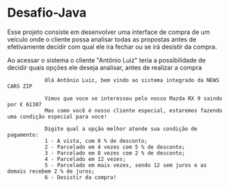 # Desafio-Java
Esse projeto consiste em desenvolver uma interface de compra de um veículo onde o cliente possa analisar todas as propostas antes de efetivamente decidir com qual ele ira fechar ou se irá desistir da compra.

Ao acessar o sistema o cliente "Antônio Luiz" teria a possibilidade de decidir quais opções ele deseja analisar, antes de realizar a compra

                Olá Antônio Luiz, bem vindo ao sistema integrado da NEWS CARS ZIP
                
                Vimos que voce se interessou pelo nosso Mazda RX 9 saindo por € 61307
                Mas como você é nosso cliente especial, estaremos fazendo uma condição especial para voce!
                
                Digite qual a opção melhor atende sua condição de pagamento:
                1 - A vista, com 8 % de desconto;
                2 - Parcelado em 4 vezes com 5 % de desconto;
                3 - Parcelado em 8 vezes com 2 % de desconto;
                4 - Parcelado em 12 vezes;
                5 - Parcelado em mais vezes, sendo 12 sem juros e as demais recebem 2 % de juros;
                6 - Desistir da compra!
